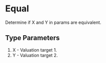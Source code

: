 # Equal

Determine if X and Y in params are equivalent.

## Type Parameters
1. X - Valuation target 1.
2. Y - Valuation target 2.
